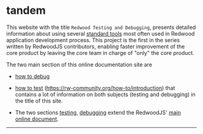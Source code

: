 # tandem

This website with the title `Redwood Testing and Debugging`, presents detailed information about using several [standard tools](https://rw-community.org/tools/introduction) most often used in Redwood application development process. This project is the first in the series written by RedwoodJS contributors, enabling faster improvement of the core product by leaving the core team in charge of "only" the core product.

The two main section of this online documentation site are

- [how  to debug](https://rw-community.org/how-to/debugging/introduction)

- [how to test]()
(https://rw-community.org/how-to/introduction) that contains a lot of information on both subjects (testing and debugging) in the title of this site.

- The two sections [testing](https://rw-community.org/testing/introduction), [debugging]() extend the RedwoodJS' [main online document](https://redwoodjs.com/docs/introduction).

---
